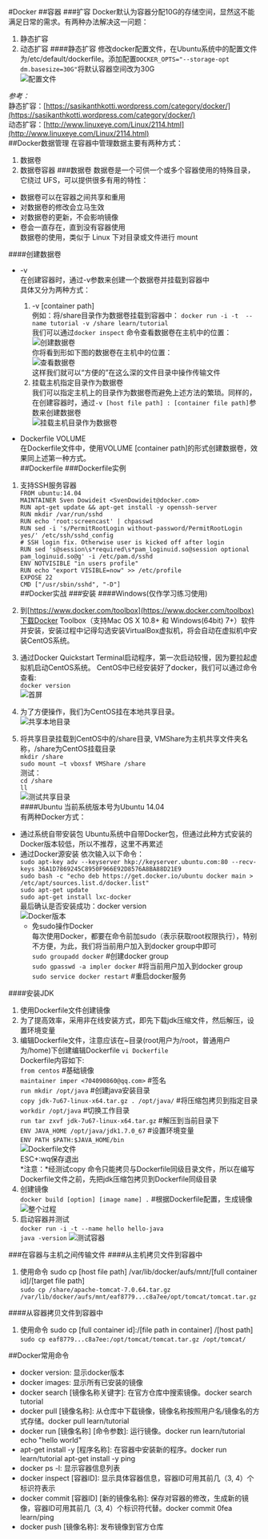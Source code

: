 #Docker
##容器
###扩容
Docker默认为容器分配10G的存储空间，显然这不能满足日常的需求。有两种办法解决这一问题：
1. 静态扩容  
2. 动态扩容
####静态扩容
修改docker配置文件，在Ubuntu系统中的配置文件为/etc/default/dockerfile。添加配置`DOCKER_OPTS="--storage-opt dm.basesize=30G"`将默认容器空间改为30G  
![配置文件](images/docker/container/配置文件.png "Docker配置文件")  

*参考：*  
静态扩容：[https://sasikanthkotti.wordpress.com/category/docker/](https://sasikanthkotti.wordpress.com/category/docker/)  
动态扩容：[http://www.linuxeye.com/Linux/2114.html](http://www.linuxeye.com/Linux/2114.html)  
##Docker数据管理
在容器中管理数据主要有两种方式：  
1. 数据卷  
2. 数据卷容器
###数据卷
数据卷是一个可供一个或多个容器使用的特殊目录，它绕过 UFS，可以提供很多有用的特性：  
- 数据卷可以在容器之间共享和重用  
- 对数据卷的修改会立马生效  
- 对数据卷的更新，不会影响镜像  
- 卷会一直存在，直到没有容器使用  
数据卷的使用，类似于 Linux 下对目录或文件进行 mount  

####创建数据卷  
- -v  
在创建容器时，通过-v参数来创建一个数据卷并挂载到容器中  
具体又分为两种方式：  
	1. -v [container path]  
例如：将/share目录作为数据卷挂载到容器中：
	`docker run -i -t  --name tutorial -v /share learn/tutorial `  
我们可以通过`docker inspect` 命令查看数据卷在主机中的位置：  
![创建数据卷](images/docker/datavolumes/创建数据卷.png "创建数据卷")  
你将看到形如下图的数据卷在主机中的位置：  
![查看数据卷](images/docker/datavolumes/查看数据卷.png "查看数据卷")  
这样我们就可以“方便的”在这么深的文件目录中操作传输文件  
	2. 挂载主机指定目录作为数据卷  
我们可以指定主机上的目录作为数据卷而避免上述方法的繁琐。同样的，在创建容器时，通过`-v [host file path] : [container file path]`参数来创建数据卷  
![挂载主机目录作为数据卷](images/docker/datavolumes/挂载主机目录作为数据卷.png "挂载主机目录作为数据卷")  

- Dockerfile VOLUME  
在Dockerfile文件中，使用VOLUME [container path]的形式创建数据卷，效果同上述第一种方式。  
##Dockerfile
###Dockerfile实例
1. 支持SSH服务容器  
	`FROM ubuntu:14.04`  
	`MAINTAINER Sven Dowideit <SvenDowideit@docker.com>`  
	`RUN apt-get update && apt-get install -y openssh-server`  
	`RUN mkdir /var/run/sshd`  
	`RUN echo 'root:screencast' | chpasswd`  
	`RUN sed -i 's/PermitRootLogin without-password/PermitRootLogin yes/' /etc/ssh/sshd_config`  
	`# SSH login fix. Otherwise user is kicked off after login`  
	`RUN sed 's@session\s*required\s*pam_loginuid.so@session optional pam_loginuid.so@g' -i /etc/pam.d/sshd`  
	`ENV NOTVISIBLE "in users profile"`  
	`RUN echo "export VISIBLE=now" >> /etc/profile`  
	`EXPOSE 22`  
	`CMD ["/usr/sbin/sshd", "-D"]`  
##Docker实战
###安装
####Windows(仅作学习练习使用)
1. 到[https://www.docker.com/toolbox](https://www.docker.com/toolbox)下载Docker Toolbox（支持Mac OS X 10.8+ 和 Windows(64bit) 7+）软件并安装，安装过程中记得勾选安装VirtualBox虚拟机，将会自动在虚拟机中安装CentOS系统。  
2. 通过Docker Quickstart Terminal启动程序，第一次启动较慢，因为要拉起虚拟机启动CentOS系统。  CentOS中已经安装好了docker，我们可以通过命令查看:  
	`docker version`  
![首屏](images/docker/windows/install/首屏.png "首屏")  
3. 为了方便操作，我们为CentOS挂在本地共享目录。  
![共享本地目录](images/docker/windows/install/共享本地目录.png "共享本地目录")  

4. 将共享目录挂载到CentOS中的/share目录, VMShare为主机共享文件夹名称，/share为CentOS挂载目录  
	`mkdir /share`  
	`sudo mount –t vboxsf VMShare /share`  
测试：  
	`cd /share`  
	`ll`  
![测试共享目录](images/docker/windows/install/测试共享目录.png "测试共享目录")  
####Ubuntu
当前系统版本号为Ubuntu 14.04  
有两种Docker方式：
- 通过系统自带安装包
	Ubuntu系统中自带Docker包，但通过此种方式安装的Docker版本较低，所以不推荐，这里不再累述
- 通过Docker源安装
	依次输入以下命令：  
    `sudo apt-key adv --keyserver hkp://keyserver.ubuntu.com:80 --recv-keys 36A1D7869245C8950F966E92D8576A8BA88D21E9`  
    `sudo bash -c "echo deb https://get.docker.io/ubuntu docker main >   /etc/apt/sources.list.d/docker.list"`  
	`sudo apt-get update`  
	`sudo apt-get install lxc-docker`  
    最后确认是否安装成功：docker version  
![Docker版本](images/docker/ubuntu/install/Docker版本.png "Docker版本")  
	- 免sudo操作Docker  
		每次使用Docker，都要在命令前加sudo（表示获取root权限执行），特别不方便，为此，我们将当前用户加入到docker group中即可  
        `sudo groupadd docker` #创建docker group  
        `sudo gpasswd -a impler docker` #将当前用户加入到docker group  
        `sudo service docker restart` #重启docker服务  

####安装JDK
1. 使用Dockerfile文件创建镜像
2. 为了提高效率，采用非在线安装方式，即先下载jdk压缩文件，然后解压，设置环境变量
3. 编辑Dockerfile文件，注意应该在~目录(root用户为/root，普通用户为/home)下创建编辑Dockerfile
	`vi Dockerfile`  
Dockerfile内容如下:  
	`from centos` #基础镜像  
	`maintainer imper <704090860@qq.com>` #签名  
	`run mkdir /opt/java` #创建java安装目录  
	`copy jdk-7u67-linux-x64.tar.gz . /opt/java/` #将压缩包拷贝到指定目录  
	`workdir /opt/java` #切换工作目录  
	`run tar zxvf jdk-7u67-linux-x64.tar.gz` #解压到当前目录下  
	`ENV JAVA_HOME /opt/java/jdk1.7.0_67` #设置环境变量  
	`ENV PATH $PATH:$JAVA_HOME/bin`  
![Dockerfile文件](images/docker/windows/installjdk/Dockerfile文件.png "Dockerfile文件")  
ESC+:wq保存退出  
*注意：*经测试copy 命令只能拷贝与Dockerfile同级目录文件，所以在编写Dockerfile文件之前，先把jdk压缩包拷贝到Dockerfile同级目录  
4. 创建镜像  
	`docker build [option] [image name] .` #根据Dockerfile配置，生成镜像  
![整个过程](images/docker/windows/installjdk/过程.png "安装过程")  
5. 启动容器并测试  
	`docker run -i -t --name hello hello-java`  
	`java -version`
![测试容器](images/docker/windows/installjdk/测试容器.png "测试容器")  


###在容器与主机之间传输文件
####从主机拷贝文件到容器中
1. 使用命令 sudo cp [host file path] /var/lib/docker/aufs/mnt/[full container id]/[target file path]  
	`sudo cp /share/apache-tomcat-7.0.64.tar.gz /var/lib/docker/aufs/mnt/eaf8779...c8a7ee/opt/tomcat/tomcat.tar.gz`  

####从容器拷贝文件到容器中
1. 使用命令 sudo cp [full container id]:/[file path in container] /[host path]  
	`sudo cp eaf8779...c8a7ee:/opt/tomcat/tomcat.tar.gz /opt/tomcat/`  

##Docker常用命令

- docker version: 显示docker版本
- docker images: 显示所有已安装的镜像
- docker search [镜像名称关键字]: 在官方仓库中搜索镜像。docker search tutorial
- docker pull [镜像名称]: 从仓库中下载镜像，镜像名称按照用户名/镜像名的方式存储。docker pull learn/tutorial
- docker run [镜像名称] [命令参数]: 运行镜像。docker run learn/tutorial echo "hello world"
- apt-get install -y [程序名称]: 在容器中安装新的程序。docker run learn/tutorial apt-get install -y ping
- docker ps -l: 显示容器信息列表
- docker inspect [容器ID]: 显示具体容器信息，容器ID可用其前几（3, 4）个标识符表示
- docker commit [容器ID] [新的镜像名称]: 保存对容器的修改，生成新的镜像，容器ID可用其前几（3, 4）个标识符代替。docker commit 0fea learn/ping
- docker push [镜像名称]: 发布镜像到官方仓库